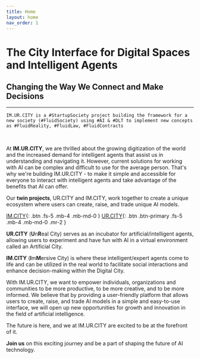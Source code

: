 ```yaml
---
title: Home
layout: home
nav_order: 1
---
```


# The City Interface for Digital Spaces and Intelligent Agents 
## Changing the Way We Connect and Make Decisions
---------------------------------------

    IM.UR.CITY is a #StartupSociety project building the framework for a new society (#FluidSociety) using #AI & #DLT to implement new concepts as #FluidReality, #FluidLaw, #FluidContracts

&nbsp;

At **IM.UR.CITY**, we are thrilled about the growing digitization of the world and the increased demand for intelligent agents that assist us in understanding and navigating it. However, current solutions for working with AI can be complex and difficult to use for the average person. That's why we're building IM.UR.CITY - to make it simple and accessible for everyone to interact with intelligent agents and take advantage of the benefits that AI can offer.

Our **twin projects**, UR.CITY and IM.CITY, work together to create a unique ecosystem where users can create, raise, and trade unique AI models. 

[IM.CITY]{: .btn .fs-5 .mb-4 .mb-md-0 }
[UR.CITY]{: .btn .btn-primary .fs-5 .mb-4 .mb-md-0 .mr-2 }

**UR.CITY** (<strong>U</strong>n<strong>R</strong>eal City) serves as an incubator for artificial/intelligent agents, allowing users to experiment and have fun with AI in a virtual environment called an Artificial City.    

**IM.CITY** (<strong>I</strong>m<strong>M</strong>ersive City) is where these intelligent/expert agents come to life and can be utilized in the real world to facilitate social interactions and enhance decision-making within the Digital City.

With IM.UR.CITY, we want to empower individuals, organizations and communities to be more productive, to be more creative, and to be more informed. We believe that by providing a user-friendly platform that allows users to create, raise, and trade AI models in a simple and easy-to-use interface, we will open up new opportunities for growth and innovation in the field of artificial intelligence.

The future is here, and we at IM.UR.CITY are excited to be at the forefront of it. 

**Join us** on this exciting journey and be a part of shaping the future of AI technology.


[IM.CITY]: https://docs.im.city "The Digital City"
[UR.CITY]: https://docs.ur.city "The Artificial City"